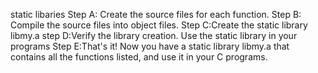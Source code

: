 static libaries 
Step A: Create the source files for each function.
Step B: Compile the source files into object files.
Step C:Create the static library libmy.a
step D:Verify the library creation.
Use the static library in your programs
Step E:That's it! Now you have a static library libmy.a
that contains all the functions listed,
and use it in your C programs.
